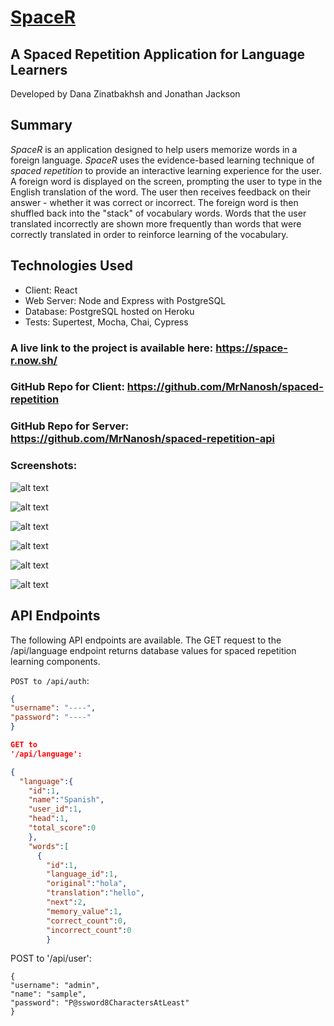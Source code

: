 # <ins>SpaceR

## A Spaced Repetition Application for Language Learners

Developed by Dana Zinatbakhsh and Jonathan Jackson

## Summary

<i>SpaceR</i> is an application designed to help users memorize words in a foreign language. <i>SpaceR</i> uses the evidence-based learning technique of <i>spaced repetition</i> to provide an interactive learning experience for the user. A foreign word is displayed on the screen, prompting the user to type in the English translation of the word. The user then receives feedback on their answer - whether it was correct or incorrect. The foreign word is then shuffled back into the "stack" of vocabulary words. Words that the user translated incorrectly are shown more frequently than words that were correctly translated in order to reinforce learning of the vocabulary.

## Technologies Used

- Client: React
- Web Server: Node and Express with PostgreSQL
- Database: PostgreSQL hosted on Heroku
- Tests: Supertest, Mocha, Chai, Cypress

### A live link to the project is available here: https://space-r.now.sh/

### GitHub Repo for Client: https://github.com/MrNanosh/spaced-repetition

### GitHub Repo for Server: https://github.com/MrNanosh/spaced-repetition-api

### Screenshots:

![alt text](./SpaceR_screenshots/homepage_view.png 'SpaceR_homepage')

![alt text](./public/SpaceR_screenshots/full_on_view.png 'SpaceR_main')

![alt text](./public/SpaceR_screenshots/translate_view.png 'SpaceR_translate')

![alt text](./public/SpaceR_screenshots/login_view.png 'SpaceR_login')

![alt text](./public/SpaceR_screenshots/mobile_view_0.png 'SpaceR_mobile1')

![alt text](./public/SpaceR_screenshots/mobile_view_1.png 'SpaceR_mobile2')

## API Endpoints

The following API endpoints are available. The GET request to the /api/language endpoint returns database values for spaced repetition learning components.

`POST to /api/auth`:

```json
{
"username": "----",
"password": "----"
}

GET to
'/api/language':

{
  "language":{
    "id":1,
    "name":"Spanish",
    "user_id":1,
    "head":1,
    "total_score":0
    },
    "words":[
      {
        "id":1,
        "language_id":1,
        "original":"hola",
        "translation":"hello",
        "next":2,
        "memory_value":1,
        "correct_count":0,
        "incorrect_count":0
        }
```

POST to
'/api/user':

```
{
"username": "admin",
"name": "sample",
"password": "P@ssword8CharactersAtLeast"
}



